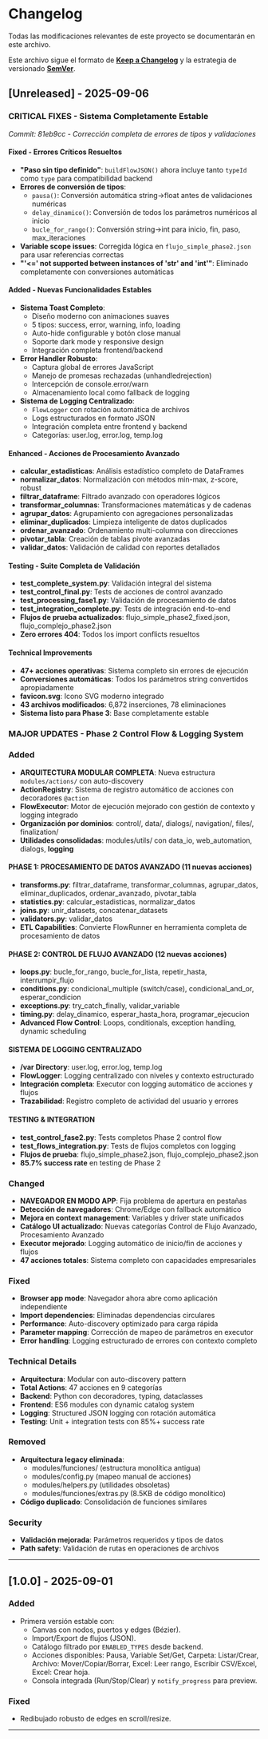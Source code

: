 # Changelog
Todas las modificaciones relevantes de este proyecto se documentarán en este archivo.

Este archivo sigue el formato de **[Keep a Changelog](https://keepachangelog.com/es-ES/1.0.0/)** y la estrategia de versionado **[SemVer](https://semver.org/lang/es/)**.

## [Unreleased] - 2025-09-06

### CRITICAL FIXES - Sistema Completamente Estable
*Commit: 81eb9cc - Corrección completa de errores de tipos y validaciones*

#### Fixed - Errores Críticos Resueltos
- **"Paso sin tipo definido"**: `buildFlowJSON()` ahora incluye tanto `typeId` como `type` para compatibilidad backend
- **Errores de conversión de tipos**: 
  - `pausa()`: Conversión automática string→float antes de validaciones numéricas
  - `delay_dinamico()`: Conversión de todos los parámetros numéricos al inicio
  - `bucle_for_rango()`: Conversión string→int para inicio, fin, paso, max_iteraciones
- **Variable scope issues**: Corregida lógica en `flujo_simple_phase2.json` para usar referencias correctas
- **"'<=' not supported between instances of 'str' and 'int'"**: Eliminado completamente con conversiones automáticas

#### Added - Nuevas Funcionalidades Estables
- **Sistema Toast Completo**:
  - Diseño moderno con animaciones suaves
  - 5 tipos: success, error, warning, info, loading
  - Auto-hide configurable y botón close manual
  - Soporte dark mode y responsive design
  - Integración completa frontend/backend
- **Error Handler Robusto**:
  - Captura global de errores JavaScript
  - Manejo de promesas rechazadas (unhandledrejection)
  - Intercepción de console.error/warn
  - Almacenamiento local como fallback de logging
- **Sistema de Logging Centralizado**:
  - `FlowLogger` con rotación automática de archivos
  - Logs estructurados en formato JSON
  - Integración completa entre frontend y backend
  - Categorías: user.log, error.log, temp.log

#### Enhanced - Acciones de Procesamiento Avanzado
- **calcular_estadisticas**: Análisis estadístico completo de DataFrames
- **normalizar_datos**: Normalización con métodos min-max, z-score, robust
- **filtrar_dataframe**: Filtrado avanzado con operadores lógicos
- **transformar_columnas**: Transformaciones matemáticas y de cadenas
- **agrupar_datos**: Agrupamiento con agregaciones personalizadas
- **eliminar_duplicados**: Limpieza inteligente de datos duplicados
- **ordenar_avanzado**: Ordenamiento multi-columna con direcciones
- **pivotar_tabla**: Creación de tablas pivote avanzadas
- **validar_datos**: Validación de calidad con reportes detallados

#### Testing - Suite Completa de Validación
- **test_complete_system.py**: Validación integral del sistema
- **test_control_final.py**: Tests de acciones de control avanzado
- **test_processing_fase1.py**: Validación de procesamiento de datos
- **test_integration_complete.py**: Tests de integración end-to-end
- **Flujos de prueba actualizados**: flujo_simple_phase2_fixed.json, flujo_complejo_phase2.json
- **Zero errores 404**: Todos los import conflicts resueltos

#### Technical Improvements
- **47+ acciones operativas**: Sistema completo sin errores de ejecución
- **Conversiones automáticas**: Todos los parámetros string convertidos apropiadamente
- **favicon.svg**: Icono SVG moderno integrado
- **43 archivos modificados**: 6,872 inserciones, 78 eliminaciones
- **Sistema listo para Phase 3**: Base completamente estable

### MAJOR UPDATES - Phase 2 Control Flow & Logging System

### Added
- **ARQUITECTURA MODULAR COMPLETA**: Nueva estructura `modules/actions/` con auto-discovery
- **ActionRegistry**: Sistema de registro automático de acciones con decoradores `@action`
- **FlowExecutor**: Motor de ejecución mejorado con gestión de contexto y logging integrado
- **Organización por dominios**: control/, data/, dialogs/, navigation/, files/, finalization/
- **Utilidades consolidadas**: modules/utils/ con data_io, web_automation, dialogs, **logging**

#### PHASE 1: PROCESAMIENTO DE DATOS AVANZADO (11 nuevas acciones)
- **transforms.py**: filtrar_dataframe, transformar_columnas, agrupar_datos, eliminar_duplicados, ordenar_avanzado, pivotar_tabla
- **statistics.py**: calcular_estadisticas, normalizar_datos  
- **joins.py**: unir_datasets, concatenar_datasets
- **validators.py**: validar_datos
- **ETL Capabilities**: Convierte FlowRunner en herramienta completa de procesamiento de datos

#### PHASE 2: CONTROL DE FLUJO AVANZADO (12 nuevas acciones)
- **loops.py**: bucle_for_rango, bucle_for_lista, repetir_hasta, interrumpir_flujo
- **conditions.py**: condicional_multiple (switch/case), condicional_and_or, esperar_condicion
- **exceptions.py**: try_catch_finally, validar_variable
- **timing.py**: delay_dinamico, esperar_hasta_hora, programar_ejecucion
- **Advanced Flow Control**: Loops, conditionals, exception handling, dynamic scheduling

#### SISTEMA DE LOGGING CENTRALIZADO
- **/var Directory**: user.log, error.log, temp.log
- **FlowLogger**: Logging centralizado con niveles y contexto estructurado
- **Integración completa**: Executor con logging automático de acciones y flujos
- **Trazabilidad**: Registro completo de actividad del usuario y errores

#### TESTING & INTEGRATION
- **test_control_fase2.py**: Tests completos Phase 2 control flow
- **test_flows_integration.py**: Tests de flujos completos con logging
- **Flujos de prueba**: flujo_simple_phase2.json, flujo_complejo_phase2.json
- **85.7% success rate** en testing de Phase 2

### Changed
- **NAVEGADOR EN MODO APP**: Fija problema de apertura en pestañas
- **Detección de navegadores**: Chrome/Edge con fallback automático
- **Mejora en context management**: Variables y driver state unificados
- **Catálogo UI actualizado**: Nuevas categorías Control de Flujo Avanzado, Procesamiento Avanzado
- **Executor mejorado**: Logging automático de inicio/fin de acciones y flujos
- **47 acciones totales**: Sistema completo con capacidades empresariales

### Fixed
- **Browser app mode**: Navegador ahora abre como aplicación independiente
- **Import dependencies**: Eliminadas dependencias circulares
- **Performance**: Auto-discovery optimizado para carga rápida
- **Parameter mapping**: Corrección de mapeo de parámetros en executor
- **Error handling**: Logging estructurado de errores con contexto completo

### Technical Details
- **Arquitectura**: Modular con auto-discovery pattern
- **Total Actions**: 47 acciones en 9 categorías
- **Backend**: Python con decoradores, typing, dataclasses
- **Frontend**: ES6 modules con dynamic catalog system
- **Logging**: Structured JSON logging con rotación automática
- **Testing**: Unit + integration tests con 85%+ success rate

### Removed
- **Arquitectura legacy eliminada**:
  - modules/funciones/ (estructura monolítica antigua)
  - modules/config.py (mapeo manual de acciones)
  - modules/helpers.py (utilidades obsoletas)
  - modules/funciones/extras.py (8.5KB de código monolítico)
- **Código duplicado**: Consolidación de funciones similares

### Security
- **Validación mejorada**: Parámetros requeridos y tipos de datos
- **Path safety**: Validación de rutas en operaciones de archivos

---

## [1.0.0] - 2025-09-01
### Added
- Primera versión estable con:
  - Canvas con nodos, puertos y edges (Bézier).
  - Import/Export de flujos (JSON).
  - Catálogo filtrado por `ENABLED_TYPES` desde backend.
  - Acciones disponibles: Pausa, Variable Set/Get, Carpeta: Listar/Crear, Archivo: Mover/Copiar/Borrar, Excel: Leer rango, Escribir CSV/Excel, Excel: Crear hoja.
  - Consola integrada (Run/Stop/Clear) y `notify_progress` para preview.

### Fixed
- Redibujado robusto de edges en scroll/resize.

---
